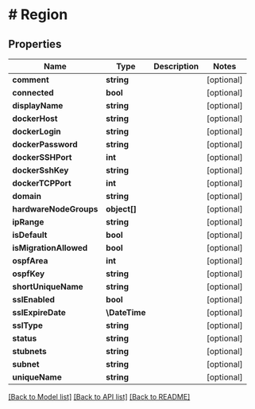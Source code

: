 # # Region

## Properties

Name | Type | Description | Notes
------------ | ------------- | ------------- | -------------
**comment** | **string** |  | [optional]
**connected** | **bool** |  | [optional]
**displayName** | **string** |  | [optional]
**dockerHost** | **string** |  | [optional]
**dockerLogin** | **string** |  | [optional]
**dockerPassword** | **string** |  | [optional]
**dockerSSHPort** | **int** |  | [optional]
**dockerSshKey** | **string** |  | [optional]
**dockerTCPPort** | **int** |  | [optional]
**domain** | **string** |  | [optional]
**hardwareNodeGroups** | **object[]** |  | [optional]
**ipRange** | **string** |  | [optional]
**isDefault** | **bool** |  | [optional]
**isMigrationAllowed** | **bool** |  | [optional]
**ospfArea** | **int** |  | [optional]
**ospfKey** | **string** |  | [optional]
**shortUniqueName** | **string** |  | [optional]
**sslEnabled** | **bool** |  | [optional]
**sslExpireDate** | **\DateTime** |  | [optional]
**sslType** | **string** |  | [optional]
**status** | **string** |  | [optional]
**stubnets** | **string** |  | [optional]
**subnet** | **string** |  | [optional]
**uniqueName** | **string** |  | [optional]

[[Back to Model list]](../../README.md#models) [[Back to API list]](../../README.md#endpoints) [[Back to README]](../../README.md)
